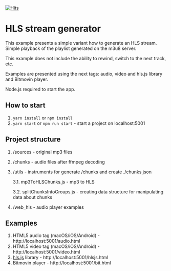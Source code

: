 [![Hits](https://hits.seeyoufarm.com/api/count/incr/badge.svg?url=https%3A%2F%2Fgithub.com%2Fdipiash%2Fhls_audio_player_example&count_bg=%2379C83D&title_bg=%23555555&icon=&icon_color=%23E7E7E7&title=hits&edge_flat=false)](https://hits.seeyoufarm.com)

# HLS stream generator

This example presents a simple variant how to generate an HLS stream. Simple playback of the playlist generated on the m3u8 server.

This example does not include the ability to rewind, switch to the next track, etc.

Examples are presented using the next tags: audio, video and hls.js library and Bitmovin player.

Node.js required to start the app.

## How to start

1. ```yarn install``` or ```npm install```
2. ```yarn start``` or ```npm run start``` - start a project on localhost:5001

## Project structure
1. /sources - original mp3 files
2. /chunks - audio files after ffmpeg decoding
3. /utils - instruments for generate /chunks and create ./chunks.json
    
    3.1. mp3ToHLSChunks.js - mp3 to HLS
    
    3.2. splitChunksIntoGroups.js - creating data structure for manipulating data about chunks
4. /web_hls - audio player examples

## Examples
1. HTML5 audio tag (macOS/iOS/Android) - http://localhost:5001/audio.html
2. HTML5 video tag (macOS/iOS/Android) - http://localhost:5001/video.html
3. [hls.js](https://github.com/video-dev/hls.js/) library - http://localhost:5001/hlsjs.html
4. Bitmovin player - http://localhost:5001/bit.html
